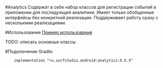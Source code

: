 #Analytics
Содержат в себе набор классов для регистрации событий в приложении для последующей аналитики.
Имеет только обобщенные интерфейсы без конкретной реализации. Поддерживает работу сразу с несколькими реализациями.

#Использование
[Пример использования](../firebase-sample)

TODO: описать основные классы

#Подключение
Gradle:
```
    implementation "ru.surfstudio.android:analytics:X.X.X"
```